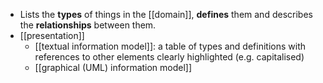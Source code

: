 - Lists the **types** of things in the [[domain]], **defines** them and describes the **relationships** between them.
- [[presentation]]
	- [[textual information model]]: a table of types and definitions with references to other elements clearly highlighted (e.g. capitalised)
	- [[graphical (UML) information model]]